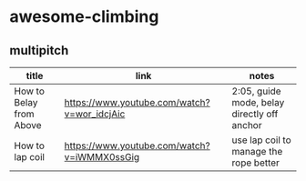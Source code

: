 # awesome-climbing

## multipitch

| title | link | notes |
| --- | --- | --- |
| How to Belay from Above |  https://www.youtube.com/watch?v=wor_idcjAic | 2:05, guide mode, belay directly off anchor |
| How to lap coil | https://www.youtube.com/watch?v=iWMMX0ssGig | use lap coil to manage the rope better |
